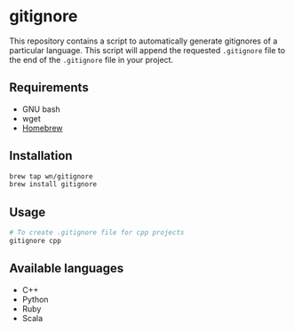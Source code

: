 # gitignore

This repository contains a script to automatically generate gitignores of a particular language. This script will append the requested `.gitignore` file to the end of the `.gitignore` file in your project.

## Requirements

- GNU bash
- wget
- [Homebrew](https://brew.sh/)

## Installation

```bash
brew tap wn/gitignore
brew install gitignore
```

## Usage

```bash
# To create .gitignore file for cpp projects
gitignore cpp
```

## Available languages

- C++
- Python
- Ruby
- Scala